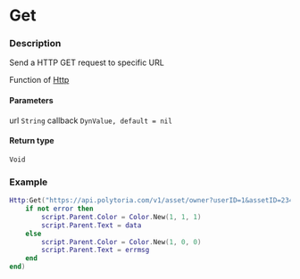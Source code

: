 # Get
### Description
Send a HTTP GET request to specific URL

Function of [Http](../../)

#### Parameters
url `String`
callback `DynValue, default = nil`

#### Return type
`Void`

### Example
```lua
Http:Get("https://api.polytoria.com/v1/asset/owner?userID=1&assetID=234", function (data, error, errmsg)
    if not error then
        script.Parent.Color = Color.New(1, 1, 1)
        script.Parent.Text = data
    else
        script.Parent.Color = Color.New(1, 0, 0)
        script.Parent.Text = errmsg
    end
end)
```